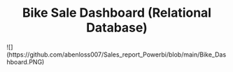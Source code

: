 <h1 align="center">Bike Sale Dashboard (Relational Database)</h1>
![](https://github.com/abenloss007/Sales_report_Powerbi/blob/main/Bike_Dashboard.PNG)
